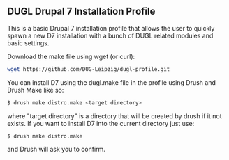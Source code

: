 ## DUGL Drupal 7 Installation Profile

This is a basic Drupal 7 installation profile that allows the user
to quickly spawn a new D7 installation with a bunch of DUGL
related modules and basic settings.

Download the make file using wget (or curl):

```bash
wget https://github.com/DUG-Leipzig/dugl-profile.git
```

You can install D7 using the dugl.make file in the profile using
Drush and Drush Make like so:

```bash
$ drush make distro.make <target directory>
```

where "target directory" is a directory that will be created by drush
if it not exists. If you want to install D7 into the current
directory just use:

```bash
$ drush make distro.make
```

and Drush will ask you to confirm.
